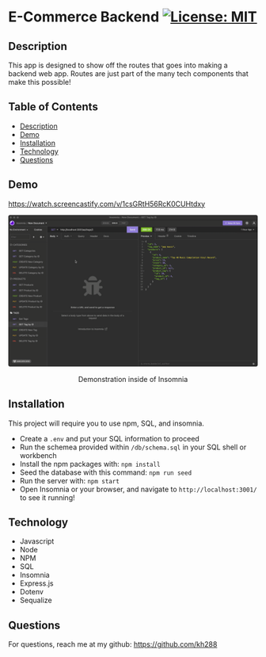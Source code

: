 # E-Commerce Backend [![License: MIT](https://img.shields.io/badge/License-MIT-yellow.svg)](LICENSE)

## Description
This app is designed to show off the routes that goes into making a backend web app. Routes are just part of the many tech components that make this possible!

## Table of Contents
* [Description](#description)
* [Demo](#demo)
* [Installation](#installation)
* [Technology](#technology)
* [Questions](#questions)

## Demo
https://watch.screencastify.com/v/1csGRtH56RcK0CUHtdxy

![Demonstration inside of Insomnia](./assets/01-ecommerce.gif)
<figcaption align="center">Demonstration inside of Insomnia</figcaption>

## Installation
This project will require you to use npm, SQL, and insomnia.<br>

* Create a `.env` and put your SQL information to proceed
* Run the schemea provided within `/db/schema.sql` in your SQL shell or workbench
* Install the npm packages with: `npm install`
* Seed the database with this command: `npm run seed`
* Run the server with: `npm start`
* Open Insomnia or your browser, and navigate to `http://localhost:3001/` to see it running!

## Technology
* Javascript
* Node
* NPM
* SQL
* Insomnia
* Express.js
* Dotenv
* Sequalize

## Questions
For questions, reach me at my github: https://github.com/kh288